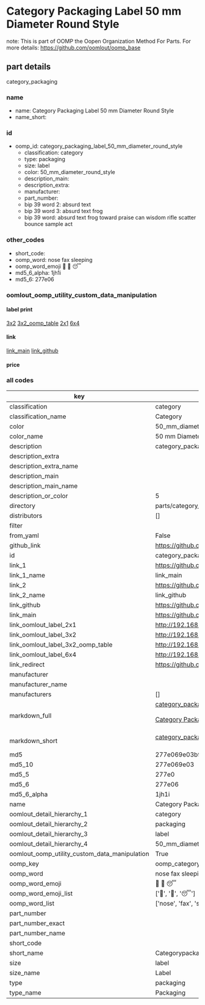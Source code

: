 # Category Packaging Label 50 mm Diameter Round Style  

note: This is part of OOMP the Oopen Organization Method For Parts. For more details: https://github.com/oomlout/oomp_base

##  part details
  



category_packaging



### name
* name: Category Packaging Label 50 mm Diameter Round Style
* name_short: 
### id
* oomp_id: category_packaging_label_50_mm_diameter_round_style
  * classification: category
  * type: packaging
  * size: label
  * color: 50_mm_diameter_round_style
  * description_main: 
  * description_extra: 
  * manufacturer: 
  * part_number: 
  * bip 39 word 2: absurd text
  * bip 39 word 3: absurd text frog
  * bip 39 word: absurd text frog toward praise can wisdom rifle scatter bounce sample act

### other_codes
* short_code: 
* oomp_word: nose fax sleeping
* oomp_word_emoji :nose: :fax: :sleeping:
* md5_6_alpha: 1jh1i
* md5_6: 277e06






### oomlout_oomp_utility_custom_data_manipulation
#### label print
[3x2](http://192.168.1.245:1112/?label=oomp%201jh1i)
[3x2_oomp_table](http://192.168.1.108:1112/?label=oomp%201jh1i)
[2x1](http://192.168.1.242:1112/?label=oomp%201jh1i)
[6x4](http://192.168.1.55:1112/?label=oomp%201jh1i)    

#### link

[link_main](https://github.com/oomlout/oomlout_oomp_version_1_messy/tree/main/parts/category_packaging_label_50_mm_diameter_round_style) [link_github](https://github.com/oomlout/oomlout_oomp_version_1_messy/tree/main/parts/category_packaging_label_50_mm_diameter_round_style)                             

#### price







### all codes 
| key | value |  
| --- | --- |  
| classification | category |  
| classification_name | Category |  
| color | 50_mm_diameter_round_style |  
| color_name | 50 mm Diameter Round Style |  
| description | category_packaging |  
| description_extra |  |  
| description_extra_name |  |  
| description_main |  |  
| description_main_name |  |  
| description_or_color | 5  |  
| directory | parts/category_packaging_label_50_mm_diameter_round_style |  
| distributors | [] |  
| filter |  |  
| from_yaml | False |  
| github_link | https://github.com/oomlout/oomlout_oomp_part_src/tree/main/parts/category_packaging_label_50_mm_diameter_round_style |  
| id | category_packaging_label_50_mm_diameter_round_style |  
| link_1 | https://github.com/oomlout/oomlout_oomp_version_1_messy/tree/main/parts/category_packaging_label_50_mm_diameter_round_style |  
| link_1_name | link_main |  
| link_2 | https://github.com/oomlout/oomlout_oomp_version_1_messy/tree/main/parts/category_packaging_label_50_mm_diameter_round_style |  
| link_2_name | link_github |  
| link_github | https://github.com/oomlout/oomlout_oomp_version_1_messy/tree/main/parts/category_packaging_label_50_mm_diameter_round_style |  
| link_main | https://github.com/oomlout/oomlout_oomp_version_1_messy/tree/main/parts/category_packaging_label_50_mm_diameter_round_style |  
| link_oomlout_label_2x1 | http://192.168.1.242:1112/?label=oomp%201jh1i |  
| link_oomlout_label_3x2 | http://192.168.1.245:1112/?label=oomp%201jh1i |  
| link_oomlout_label_3x2_oomp_table | http://192.168.1.108:1112/?label=oomp%201jh1i |  
| link_oomlout_label_6x4 | http://192.168.1.55:1112/?label=oomp%201jh1i |  
| link_redirect | https://github.com/oomlout/oomlout_oomp_version_1_messy/tree/main/parts/category_packaging_label_50_mm_diameter_round_style |  
| manufacturer |  |  
| manufacturer_name |  |  
| manufacturers | [] |  
| markdown_full | [category_packaging_label_50_mm_diameter_round_style](none)<br>[](none)<br>[Category Packaging Label 50 Mm Diameter Round Style](none)<br><br> |  
| markdown_short | [category_packaging_label_50_mm_diameter_round_style](none)<br><br> |  
| md5 | 277e069e03b9bf8883d4ce60ba77e808 |  
| md5_10 | 277e069e03 |  
| md5_5 | 277e0 |  
| md5_6 | 277e06 |  
| md5_6_alpha | 1jh1i |  
| name | Category Packaging Label 50 mm Diameter Round Style |  
| oomlout_detail_hierarchy_1 | category |  
| oomlout_detail_hierarchy_2 | packaging |  
| oomlout_detail_hierarchy_3 | label |  
| oomlout_detail_hierarchy_4 | 50_mm_diameter_round_style |  
| oomlout_oomp_utility_custom_data_manipulation | True |  
| oomp_key | oomp_category_packaging_label_50_mm_diameter_round_style |  
| oomp_word | nose fax sleeping |  
| oomp_word_emoji | :nose: :fax: :sleeping: |  
| oomp_word_emoji_list | [':nose:', ':fax:', ':sleeping:'] |  
| oomp_word_list | ['nose', 'fax', 'sleeping'] |  
| part_number |  |  
| part_number_exact |  |  
| part_number_name |  |  
| short_code |  |  
| short_name | Categorypackaging |  
| size | label |  
| size_name | Label |  
| type | packaging |  
| type_name | Packaging |  
